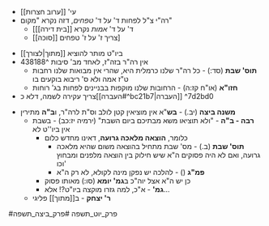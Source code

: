 * עי' [[ערוב חצרות]]
* רה"י צ"ל לפחות ד' על ד' *טפחים*, דזה נקרא "מקום"
	* \[ד' על ד' *אמות* נקרא [[בית דירה]]
	* [[סוכה]] צריך ז' על ז' טפחים\]
- ביו"ט מותר להוציא [[מתוך|לצורך]]
- אין רה"ר בזה"ז, לאחד מב' סיבות ^438188
	* **תוס' שבת** (סד:) - כל רה"ר שלנו כרמלית היא, שהרי אין מבואות שלנו רחבות ט"ז אמה ולא ס' ריבוא בוקעים בו
	* **חזו"א** (או"ח קז:ה) - הרחובות שלנו מוקפות בבניינים לפחות בג' רוחות
- צריך עקירה לשמה, דלא כ[[העברה#^bc21b7|העברה]] ^7d2bd0
* **משנה ביצה** (יב.) - **בש**"א אין מוציאין קטן לולב וס"ת לרה"ר, ו**ב"ה** מתירין
	* **רבה - ב"ה** - "ולא תוציאו משא מבתיכם ביום השבת" (ירמיה יז:כב) - בשבת אין ביו''ט לא
		* כלומר, **הוצאה מלאכה גרועה**, דאינו מחדש כלום
			* **תוס' שבת** (ב.) - מס' שבת מתחיל בהוצאה משום שהיא מלאכה גרועה, ואם לא היה פסוקים ה"א שיש חילוק בין הוצאה מלפנים ומבחוץ וכו'
			* **פמ"ג** () - להלכה יש נפקן מינה לקולא, לא רק ה"א
		* כן יש ה"א אצל יוה"כ ב**גמ' יומא** (סו:) מאותו פסוק
		* **גמ'** - א"כ, למה גזרו מוקצה ביו"ט?! אלא…
	* **ר' יצחק** - ב[[מתוך]] פליגי

#פרק_יוט_תשפה #פרק_ביצה_תשפה 